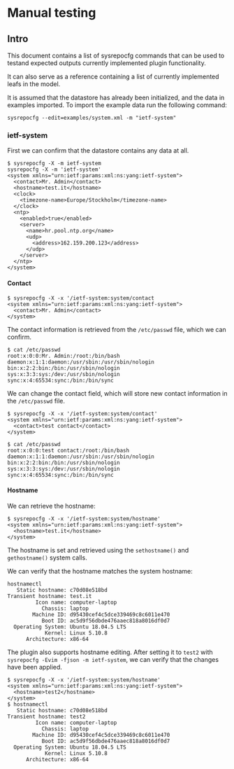 # Manual testing

## Intro
This document contains a list of sysrepocfg commands that can be used to testand expected outputs
currently implemented plugin functionality.

It can also serve as a reference containing a list of currently implemented leafs in the model.

It is assumed that the datastore has already been initialized, and the data in examples imported.
To import the example data run the following command:
```
sysrepocfg --edit=examples/system.xml -m "ietf-system"
```

### ietf-system

First we can confirm that the datastore contains any data at all.

```
$ sysrepocfg -X -m ietf-system
sysrepocfg -X -m 'ietf-system'
<system xmlns="urn:ietf:params:xml:ns:yang:ietf-system">
  <contact>Mr. Admin</contact>
  <hostname>test.it</hostname>
  <clock>
    <timezone-name>Europe/Stockholm</timezone-name>
  </clock>
  <ntp>
    <enabled>true</enabled>
    <server>
      <name>hr.pool.ntp.org</name>
      <udp>
        <address>162.159.200.123</address>
      </udp>
    </server>
  </ntp>
</system>
```

#### Contact
``` 
$ sysrepocfg -X -x '/ietf-system:system/contact
<system xmlns="urn:ietf:params:xml:ns:yang:ietf-system">
  <contact>Mr. Admin</contact>
</system>
```

The contact information is retrieved from the `/etc/passwd` file, which we can confirm.
```
$ cat /etc/passwd
root:x:0:0:Mr. Admin:/root:/bin/bash
daemon:x:1:1:daemon:/usr/sbin:/usr/sbin/nologin
bin:x:2:2:bin:/bin:/usr/sbin/nologin
sys:x:3:3:sys:/dev:/usr/sbin/nologin
sync:x:4:65534:sync:/bin:/bin/sync
```

We can change the contact field, which will store new contact information in the `/etc/passwd` file.

```
$ sysrepocfg -X -x '/ietf-system:system/contact'
<system xmlns="urn:ietf:params:xml:ns:yang:ietf-system">
  <contact>test contact</contact>
</system>

$ cat /etc/passwd
root:x:0:0:test contact:/root:/bin/bash
daemon:x:1:1:daemon:/usr/sbin:/usr/sbin/nologin
bin:x:2:2:bin:/bin:/usr/sbin/nologin
sys:x:3:3:sys:/dev:/usr/sbin/nologin
sync:x:4:65534:sync:/bin:/bin/sync
```

#### Hostname
We can retrieve the hostname:

```
$ sysrepocfg -X -x '/ietf-system:system/hostname'
<system xmlns="urn:ietf:params:xml:ns:yang:ietf-system">
  <hostname>test.it</hostname>
</system>
```

The hostname is set and retrieved using the `sethostname()` and `gethostname()` system calls.

We can verify that the hostname matches the system hostname:
```
hostnamectl
   Static hostname: c70d08e518bd
Transient hostname: test.it
         Icon name: computer-laptop
           Chassis: laptop
        Machine ID: d95430cef4c5dce339469c8c6011e470
           Boot ID: ac5d9f56dbde476aaec818a8016df0d7
  Operating System: Ubuntu 18.04.5 LTS
            Kernel: Linux 5.10.8
      Architecture: x86-64
```

The plugin also supports hostname editing. After setting it to `test2` with `sysrepocfg -Evim -fjson -m ietf-system`,
we can verify that the changes have been applied.

```
$ sysrepocfg -X -x '/ietf-system:system/hostname'
<system xmlns="urn:ietf:params:xml:ns:yang:ietf-system">
  <hostname>test2</hostname>
</system>
$ hostnamectl
   Static hostname: c70d08e518bd
Transient hostname: test2
         Icon name: computer-laptop
           Chassis: laptop
        Machine ID: d95430cef4c5dce339469c8c6011e470
           Boot ID: ac5d9f56dbde476aaec818a8016df0d7
  Operating System: Ubuntu 18.04.5 LTS
            Kernel: Linux 5.10.8
      Architecture: x86-64
```
